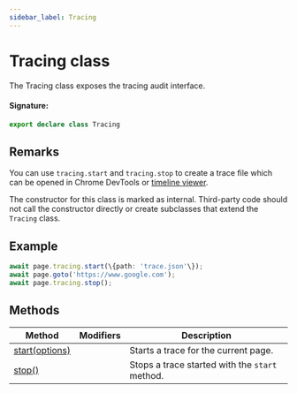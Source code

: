 ```yaml
---
sidebar_label: Tracing
---
```


# Tracing class

The Tracing class exposes the tracing audit interface.

#### Signature:

```typescript
export declare class Tracing
```

## Remarks

You can use `tracing.start` and `tracing.stop` to create a trace file which can be opened in Chrome DevTools or [timeline viewer](https://chromedevtools.github.io/timeline-viewer/).

The constructor for this class is marked as internal. Third-party code should not call the constructor directly or create subclasses that extend the `Tracing` class.

## Example

```ts
await page.tracing.start(\{path: 'trace.json'\});
await page.goto('https://www.google.com');
await page.tracing.stop();
```

## Methods

| Method                                         | Modifiers | Description                                               |
| ---------------------------------------------- | --------- | --------------------------------------------------------- |
| [start(options)](./puppeteer.tracing.start.md) |           | Starts a trace for the current page.                      |
| [stop()](./puppeteer.tracing.stop.md)          |           | Stops a trace started with the <code>start</code> method. |
